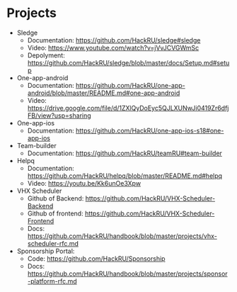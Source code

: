 # Projects

* Sledge
  *  Documentation: https://github.com/HackRU/sledge#sledge
  *  Video: https://www.youtube.com/watch?v=jVvJCVGWmSc
  *  Depolyment: https://github.com/HackRU/sledge/blob/master/docs/Setup.md#setup
* One-app-android
  *  Documentation: https://github.com/HackRU/one-app-android/blob/master/README.md#one-app-android
  *  Video: https://drive.google.com/file/d/1ZXlQyDoEyc5QJLXUNwJi0419Zr6dfjFB/view?usp=sharing
* One-app-ios
  *  Documentation: https://github.com/HackRU/one-app-ios-s18#one-app-ios
* Team-builder
  *  Documentation: https://github.com/HackRU/teamRU#team-builder
* Helpq
  *  Documentation: https://github.com/HackRU/helpq/blob/master/README.md#helpq
  *  Video: https://youtu.be/Kk6unOe3Xpw
* VHX Scheduler
  * Github of Backend: https://github.com/HackRU/VHX-Scheduler-Backend
  * Github of frontend: https://github.com/HackRU/VHX-Scheduler-Frontend
  * Docs: https://github.com/HackRU/handbook/blob/master/projects/vhx-scheduler-rfc.md
* Sponsorship Portal:
  * Code: https://github.com/HackRU/Sponsorship
  * Docs: https://github.com/HackRU/handbook/blob/master/projects/sponsor-platform-rfc.md
